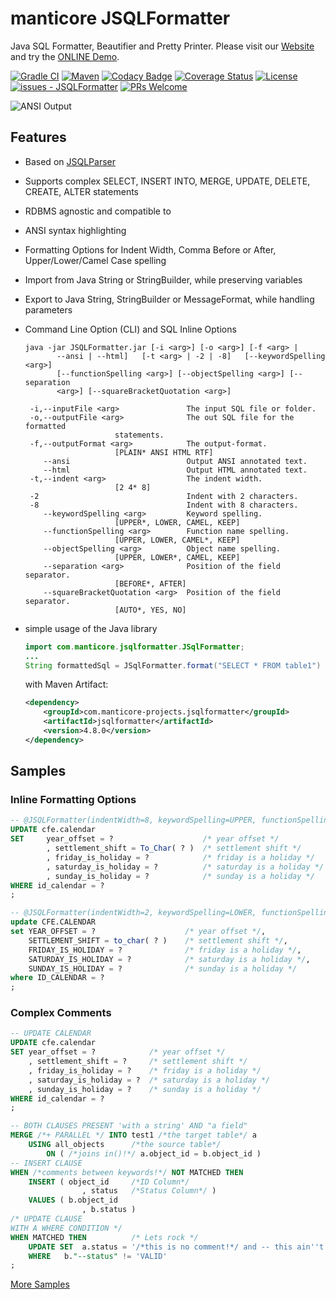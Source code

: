 # manticore JSQLFormatter
Java SQL Formatter, Beautifier and Pretty Printer. Please visit our [Website](http://manticore-projects.com/JSQLFormatter/index.html) and try the [ONLINE Demo](http://jsqlformatter.manticore-projects.com).

[![Gradle CI](https://github.com/manticore-projects/jsqlformatter/actions/workflows/gradle.yml/badge.svg)](https://github.com/manticore-projects/jsqlformatter/actions/workflows/gradle.yml)
[![Maven](https://badgen.net/maven/v/maven-central/com.manticore-projects.jsqlformatter/jsqlformatter)](https://mvnrepository.com/artifact/com.manticore-projects.jsqlformatter/jsqlformatter)
[![Codacy Badge](https://app.codacy.com/project/badge/Grade/80374649d914462ebd6e5b160a1ebdbb)](https://app.codacy.com/gh/manticore-projects/jsqlformatter/dashboard?utm_source=gh&utm_medium=referral&utm_content=&utm_campaign=Badge_grade)
[![Coverage Status](https://coveralls.io/repos/github/manticore-projects/jsqlformatter/badge.svg)](https://coveralls.io/github/manticore-projects/jsqlformatter)
[![License](https://img.shields.io/badge/License-AGPL-blue)](#LICENSE)
[![issues - JSQLFormatter](https://img.shields.io/github/issues/manticore-projects/jsqlformatter)](https://github.com/manticore-projects/jsqlformatter/issues)
[![PRs Welcome](https://img.shields.io/badge/PRs-welcome-brightgreen.svg)](http://makeapullrequest.com)

![ANSI Output](./src/site/sphinx/_static/ansi-terminal.png)

## Features
* Based on [JSQLParser](https://github.com/JSQLParser/JSqlParser)
* Supports complex SELECT, INSERT INTO, MERGE, UPDATE, DELETE, CREATE, ALTER statements
* RDBMS agnostic and compatible to
* ANSI syntax highlighting
* Formatting Options for Indent Width, Comma Before or After, Upper/Lower/Camel Case spelling
* Import from Java String or StringBuilder, while preserving variables
* Export to Java String, StringBuilder or MessageFormat, while handling parameters
* Command Line Option (CLI) and SQL Inline Options

    ```shell
    java -jar JSQLFormatter.jar [-i <arg>] [-o <arg>] [-f <arg> |
           --ansi | --html]   [-t <arg> | -2 | -8]   [--keywordSpelling <arg>]
           [--functionSpelling <arg>] [--objectSpelling <arg>] [--separation
           <arg>] [--squareBracketQuotation <arg>]

     -i,--inputFile <arg>               The input SQL file or folder.
     -o,--outputFile <arg>              The out SQL file for the formatted
                        statements.
     -f,--outputFormat <arg>            The output-format.
                        [PLAIN* ANSI HTML RTF]
        --ansi                          Output ANSI annotated text.
        --html                          Output HTML annotated text.
     -t,--indent <arg>                  The indent width.
                        [2 4* 8]
     -2                                 Indent with 2 characters.
     -8                                 Indent with 8 characters.
        --keywordSpelling <arg>         Keyword spelling.
                        [UPPER*, LOWER, CAMEL, KEEP]
        --functionSpelling <arg>        Function name spelling.
                        [UPPER, LOWER, CAMEL*, KEEP]
        --objectSpelling <arg>          Object name spelling.
                        [UPPER, LOWER*, CAMEL, KEEP]
        --separation <arg>              Position of the field separator.
                        [BEFORE*, AFTER]
        --squareBracketQuotation <arg>  Position of the field separator.
                        [AUTO*, YES, NO]
    ```


* simple usage of the Java library

    ```java
    import com.manticore.jsqlformatter.JSqlFormatter;
    ...
    String formattedSql = JSqlFormatter.format("SELECT * FROM table1")
    ```

    with Maven Artifact:

    ```xml
    <dependency>
        <groupId>com.manticore-projects.jsqlformatter</groupId>
        <artifactId>jsqlformatter</artifactId>
        <version>4.8.0</version>
    </dependency>
    ```


## Samples

### Inline Formatting Options
```sql
-- @JSQLFormatter(indentWidth=8, keywordSpelling=UPPER, functionSpelling=CAMEL, objectSpelling=LOWER, separation=BEFORE)
UPDATE cfe.calendar
SET     year_offset = ?                    /* year offset */
        , settlement_shift = To_Char( ? )  /* settlement shift */
        , friday_is_holiday = ?            /* friday is a holiday */
        , saturday_is_holiday = ?          /* saturday is a holiday */
        , sunday_is_holiday = ?            /* sunday is a holiday */
WHERE id_calendar = ?
;

-- @JSQLFormatter(indentWidth=2, keywordSpelling=LOWER, functionSpelling=KEEP, objectSpelling=UPPER, separation=AFTER)
update CFE.CALENDAR
set YEAR_OFFSET = ?                    /* year offset */,
    SETTLEMENT_SHIFT = to_char( ? )    /* settlement shift */,
    FRIDAY_IS_HOLIDAY = ?              /* friday is a holiday */,
    SATURDAY_IS_HOLIDAY = ?            /* saturday is a holiday */,
    SUNDAY_IS_HOLIDAY = ?              /* sunday is a holiday */
where ID_CALENDAR = ?
;
```

### Complex Comments
```sql
-- UPDATE CALENDAR
UPDATE cfe.calendar
SET year_offset = ?            /* year offset */
    , settlement_shift = ?     /* settlement shift */
    , friday_is_holiday = ?    /* friday is a holiday */
    , saturday_is_holiday = ?  /* saturday is a holiday */
    , sunday_is_holiday = ?    /* sunday is a holiday */
WHERE id_calendar = ?
;

-- BOTH CLAUSES PRESENT 'with a string' AND "a field"
MERGE /*+ PARALLEL */ INTO test1 /*the target table*/ a
    USING all_objects      /*the source table*/
        ON ( /*joins in()!*/ a.object_id = b.object_id )
-- INSERT CLAUSE
WHEN /*comments between keywords!*/ NOT MATCHED THEN
    INSERT ( object_id     /*ID Column*/
                , status   /*Status Column*/ )
    VALUES ( b.object_id
                , b.status )
/* UPDATE CLAUSE
WITH A WHERE CONDITION */
WHEN MATCHED THEN          /* Lets rock */
    UPDATE SET  a.status = '/*this is no comment!*/ and -- this ain''t either'
    WHERE   b."--status" != 'VALID'
;
```

[More Samples](http://manticore-projects.com/JSQLFormatter/samples.html)
